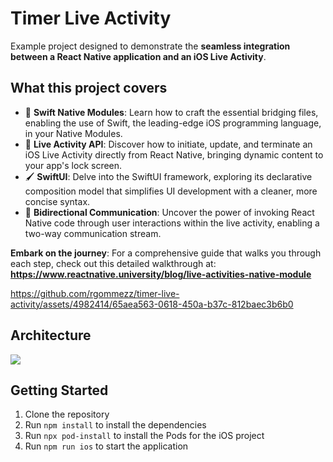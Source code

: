 # Timer Live Activity

Example project designed to demonstrate the **seamless integration between a React Native application and an iOS Live Activity**.

## What this project covers

- 🍏 **Swift Native Modules**: Learn how to craft the essential bridging files, enabling the use of Swift, the leading-edge iOS programming language, in your Native Modules.
- 🚀 **Live Activity API**: Discover how to initiate, update, and terminate an iOS Live Activity directly from React Native, bringing dynamic content to your app's lock screen.
- 🖌️ **SwiftUI**: Delve into the SwiftUI framework, exploring its declarative composition model that simplifies UI development with a cleaner, more concise syntax.
- 🔌 **Bidirectional Communication**: Uncover the power of invoking React Native code through user interactions within the live activity, enabling a two-way communication stream.

**Embark on the journey**: For a comprehensive guide that walks you through each step, check out this detailed walkthrough at: **https://www.reactnative.university/blog/live-activities-native-module**

https://github.com/rgommezz/timer-live-activity/assets/4982414/65aea563-0618-450a-b37c-812baec3b6b0

## Architecture
![](./assets/timer_live_activity_architecture.png)


## Getting Started

1. Clone the repository
2. Run `npm install` to install the dependencies
3. Run `npx pod-install` to install the Pods for the iOS project
4. Run `npm run ios` to start the application
